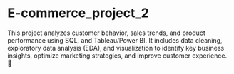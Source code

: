 # E-commerce_project_2
This project analyzes customer behavior, sales trends, and product performance using  SQL, and Tableau/Power BI. It includes data cleaning, exploratory data analysis (EDA), and visualization to identify key business insights, optimize marketing strategies, and improve customer experience. 🚀
